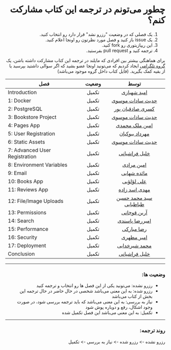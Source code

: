 <h1 dir="rtl">چطور می‌تونم در ترجمه این کتاب مشارکت کنم؟</h1>

<ol dir="rtl">
    <li>یک فصلی که در وضعیت "رزرو نشد" قرار دارد رو انتخاب کنید.</li>
    <li>یک issue باز کنید و فصل مورد نظرتون رو اونجا اعلام کنید.</li>
    <li>این ریپازیتوری رو fork کنید.</li>
    <li>ترجمه کنید و pull request بفرستید.</li>
</ol>


<p dir="rtl">
برای هماهنگی بیشتر بین افرادی که مایلند در ترجمه این کتاب مشارکت داشته باشن، یک <a href="https://t.me/dfp_farsi">گروه تلگرامی</a> ایجاد کردیم که می‌تونید اونجا عضو بشید که اگر سوالی داشتید بپرسید یا از بقیه کمک بگیرید. (فایل کتاب داخل گروه موجود می‌باشد)
</p>

| فصل                           |   وضعیت  | توسط |
|-------------------------------|:--------:|:----:|
| Introduction                  | تکمیل |   <a href="https://github.com/themaximalist">امید شهبازی</a>  |
| 1: Docker                     | تکمیل |   <a href="https://github.com/cemusavi">حدیث سادات موسوی</a>  |
| 2: PostgreSQL                 | تکمیل |   <a href="https://github.com/Kasra1377">کسری صادقیان پور</a>  |
| 3: Bookstore Project          | تکمیل |   <a href="https://github.com/cemusavi">حدیث سادات موسوی</a>  |
| 4: Pages App                  | تکمیل |   <a href="https://github.com/Aminmalek">امین ملک محمدی</a>  |
| 5: User Registration          | تکمیل |   <a href="https://github.com/mehrdadbn9">مهرداد بیوکیان</a>  |
| 6: Static Assets              | تکمیل |   <a href="https://github.com/cemusavi">حدیث سادات موسوی</a>  |
| 7: Advanced User Registration | تکمیل |   <a href="https://github.com/khalil-farashiani">خلیل فراشیانی</a>  |
| 8: Environment Variables      | تکمیل |   <a href="https://github.com/aminmoradim">امین مرادی</a>  |
| 9: Email                      | تکمیل |   <a href="https://github.com/mashahabi15">مائده شهابی</a>  |
| 10: Books App                 | تکمیل |   <a href="https://github.com/aliloloee">علی لؤلؤیی</a>  |
| 11: Reviews App               | تکمیل |   <a href="https://github.com/mahdi-asadzadeh">مهدی اسد زاده</a>  |
| 12: File/Image Uploads        | تکمیل |   <a href="https://github.com/smhtbtb">سید محمد حسین طباطبایی</a>  |
| 13: Permissions               | تکمیل |   <a href="https://github.com/arianghoochani">آرین قوچانی</a>  |
| 14: Search                    | تکمیل |   <a href="https://github.com/amirpsd">امیررضا پاسندی</a>  |
| 15: Performance               | تکمیل |   <a href="https://github.com/MrRezoo">رضا مبارکی</a>  |
| 16: Security                  | تکمیل |   <a href="https://github.com/mthri">امیر مطهری</a>  |
| 17: Deployment                | تکمیل |   <a href="https://github.com/Mimshimzim">محمد شیرخدایی</a>  |
| Conclusion                    | تکمیل |   <a href="https://github.com/khalil-farashiani">خلیل فراشیانی</a>  |

---

<h3 dir="rtl">
وضعیت ها:
</h3>

<ul dir="rtl">
    <li>رزرو نشده: می‌تونید یکی از این فصل ها رو انتخاب و ترجمه کنید</li>
    <li>رزرو شده: به این معنی می‌باشد شخصی در حال حاضر در حال ترجمه این بخش از کتاب می‌باشد</li>
    <li>نیاز به بررسی: به این معنی می‌باشد که باید ترجمه بررسی شود، در صورت وجود اشکال، رفع و دوباره پوش شود</li>
    <li>تکمیل: به این معنی می‌باشد این فصل تکمیل شده</li>
</ul>

---

<h3 dir="rtl">
روند ترجمه:
</h3>
<p dir="rtl">
رزرو نشده -> رزرو شده -> نیاز به بررسی -> تکمیل
</p>
